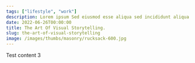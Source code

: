```yaml
---
tags: ["lifestyle", "work"]
description: Lorem ipsum Sed eiusmod esse aliqua sed incididunt aliqua incididunt mollit id et sit proident dolor nulla sed commodo est ad minim elit reprehenderit nisi officia aute incididunt velit sint in aliqua...
date: 2022-06-26T00:00:00
title: The Art Of Visual Storytelling.
slug: the-art-of-visual-storytelling
image: /images/thumbs/masonry/rucksack-600.jpg
---
```

Test content 3
